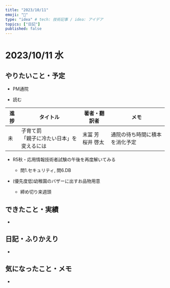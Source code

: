 ```yaml
---
title: "2023/10/11"
emoji: "💨"
type: "idea" # tech: 技術記事 / idea: アイデア
topics: ["日記"]
published: false
---
```


# 2023/10/11 水

## やりたいこと・予定

- PM通院

- 読む

| 進捗 | タイトル | 著者・翻訳者 | メモ |
| ---- | ---- | ---- | ---- |
| 未 | 子育て罰 <br>「親子に冷たい日本」を変えるには| 末冨 芳 <br>桜井 啓太  | 通院の待ち時間に積本を消化予定 |

- R5秋・応用情報技術者試験の午後を再度解いてみる
    - 問1.セキュリティ, 問6.DB

- (優先度低)幼稚園のバザーに出すお品物用意
    - 締め切り来週頭

## できたこと・実績

-


## 日記・ふりかえり

-


## 気になったこと・メモ

-


